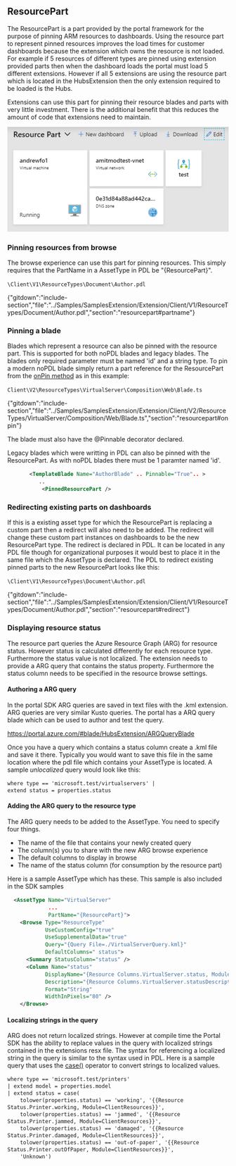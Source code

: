 ## ResourcePart

The ResourcePart is a part provided by the portal framework for the purpose of pinning ARM resources to dashboards.  Using the resource part to represent pinned resources improves the load times for customer dashboards because the extension which owns the resource is not loaded. For example if 5 resources of different types are pinned using extension provided parts then when the dashboard loads the portal must load 5 different extensions.   However if all 5 extensions are using the resource part which is located in the HubsExtension then the only extension required to be loaded is the Hubs.  

Extensions can use this part for pinning their resource blades and parts with very little investment. There is the additional benefit that this reduces the amount of code that extensions need to maintain.

![alt-text](../media/top-extensions-parts-resourcepart/resourcePart.PNG "Resource Part")

### Pinning resources from browse

The browse experience can use this part for pinning resources.   This simply requires that the PartName in a AssetType in PDL be "{ResourcePart}".   

`\Client\V1\ResourceTypes\Document\Author.pdl`

{"gitdown":"include-section","file":"../Samples/SamplesExtension/Extension/Client/V1/ResourceTypes/Document/Author.pdl","section":"resourcepart#partname"}


### Pinning a blade

Blades which represent a resource can also be pinned with the resource part.  This is supported for both noPDL blades and legacy blades.  The blades only required parameter must be named 'id' and a string type.  To pin a modern noPDL blade simply return a part reference for the ResourcePart from the [onPin method](top-blades-advanced.md#making-your-blade-pinnable-to-a-dashboard) as in this example:

`Client\V2\ResourceTypes\VirtualServer\Composition\Web\Blade.ts`

{"gitdown":"include-section","file":"../Samples/SamplesExtension/Extension/Client/V2/ResourceTypes/VirtualServer/Composition/Web/Blade.ts","section":"resourcepart#onpin"}

The blade must also have the @Pinnable decorator declared.

Legacy blades which were writting in PDL can also be pinned with the ResourcePart.  As with noPDL blades there must be 1 paramter named 'id'.

```xml
       <TemplateBlade Name="AuthorBlade" .. Pinnable="True".. >
          ..
           <PinnedResourcePart />     
```

### Redirecting existing parts on dashboards

If this is a existing asset type for which the ResourcePart is replacing a custom part then a redirect will also need to be added.   The redirect will change these custom part instances on dashboards to be the new ResourcePart type.  The redirect is declared in PDL.   It can be located in any PDL file though for organizational purposes it would best to place it in the same file which the AssetType is declared.   The PDL to redirect existing pinned parts to the new ResourcePart looks like this:

`\Client\V1\ResourceTypes\Document\Author.pdl`

{"gitdown":"include-section","file":"../Samples/SamplesExtension/Extension/Client/V1/ResourceTypes/Document/Author.pdl","section":"resourcepart#redirect"}

### Displaying resource status

The resource part queries the Azure Resource Graph (ARG) for resource status.  However status is calculated differently for each resource type.   Furthermore the status value is not localized.   The extension needs to provide a ARG query that contains the status property.  Furthermore the status column needs to be specified in the resource browse settings.

#### Authoring a ARG query

In the portal SDK ARG queries are saved in text files with the .kml extension.  ARG queries are very similar Kusto queries.  The portal has a ARQ query blade which can be used to author and test the query.   

https://portal.azure.com/#blade/HubsExtension/ARGQueryBlade

Once you have a query which contains a status column create a .kml file and save it there.  Typically you would want to save this file in the same location where the pdl file which contains your AssetType is located.  A sample *unlocalized* query would look like this:

```
where type == 'microsoft.test/virtualservers' |
extend status = properties.status
```

#### Adding the ARG query to the resource type

The ARG query needs to be added to the AssetType.   You need to specify four things.

* The name of the file that contains your newly created query
* The column(s) you to share with the new ARG browse experience
* The default columns to display in browse
* The name of the status column (for consumption by the resource part)

Here is a sample AssetType which has these.   This sample is also included in the SDK samples

```xml
  <AssetType Name="VirtualServer"
             ...
             PartName="{ResourcePart}">
    <Browse Type="ResourceType"
            UseCustomConfig="true"
            UseSupplementalData="true" 
            Query="{Query File=./VirtualServerQuery.kml}"
            DefaultColumns=" status">
      <Summary StatusColumn="status" />
      <Column Name="status"
            DisplayName="{Resource Columns.VirtualServer.status, Module=ClientResources}"
            Description="{Resource Columns.VirtualServer.statusDescription, Module=ClientResources}"
            Format="String"
            WidthInPixels="80" />
    </Browse>
```

#### Localizing strings in the query

ARG does not return localized strings.   However at compile time the Portal SDK has the ability to replace values in the query with localized strings contained in the extensions resx file. The syntax for referencing a localized string in the query is similar to the syntax used in PDL.   Here is a sample query that uses the [case()](https://kusto.azurewebsites.net/docs/query/casefunction.html) operator to convert strings to localized values.

```
where type == 'microsoft.test/printers'
| extend model = properties.model
| extend status = case(
    tolower(properties.status) == 'working', '{{Resource Status.Printer.working, Module=ClientResources}}',
    tolower(properties.status) == 'jammed', '{{Resource Status.Printer.jammed, Module=ClientResources}}',
    tolower(properties.status) == 'damaged', '{{Resource Status.Printer.damaged, Module=ClientResources}}',
    tolower(properties.status) == 'out-of-paper', '{{Resource Status.Printer.outOfPaper, Module=ClientResources}}',
    'Unknown')
```
    
